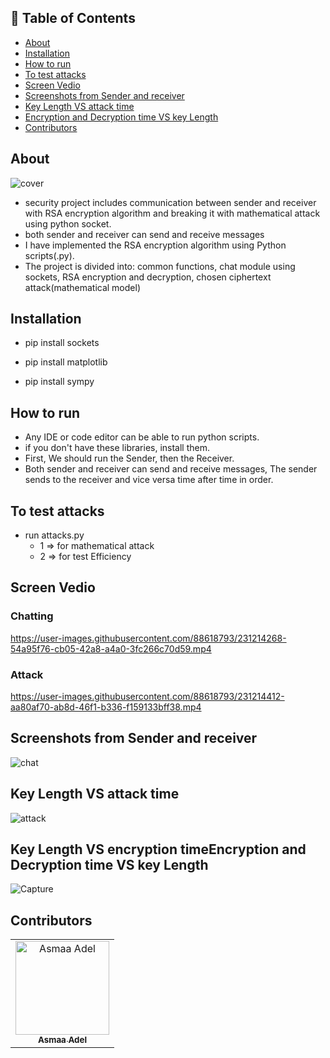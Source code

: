## 📝 Table of Contents

- [About ](#about-)
- [Installation ](#installation-)
- [How to run ](#run)
- [To test attacks ](#to-test-attacks-)
- [Screen Vedio ](#screen-vedio)
- [Screenshots from Sender and receiver ](#screen-shot)
- [Key Length VS attack time ](#key-value-vs-attack-time-)
- [Encryption and Decryption time VS key Length ](#encryption-time)
- [Contributors ](#contributors-)

## About <a name = "about"></a>
![cover](https://user-images.githubusercontent.com/88618793/231214141-2460533e-77f1-4859-920b-5674ce5bde40.jpg)

- security project includes communication between sender and receiver with RSA encryption algorithm and breaking it with mathematical attack using python socket.
- both sender and receiver can send and receive messages
- I have implemented the RSA encryption algorithm using Python scripts(.py).
- The project is divided into: common functions, chat module using sockets, RSA encryption and decryption, chosen ciphertext attack(mathematical model)

## Installation <a name = "installation"></a>

- pip install sockets

- pip install matplotlib

- pip install sympy
## How to run <a name = "run"></a>
- Any IDE or code editor can be able to run python scripts.
- if you don't have these libraries, install them.
- First, We should run the Sender, then the Receiver.
- Both sender and receiver can send and receive messages, The sender sends to the receiver and vice versa time after time in order.


## To test attacks <a name = "attacks"></a>
- run attacks.py
  - 1 => for mathematical attack
  - 2 => for test Efficiency

## Screen Vedio <a name = "screen-vedio"></a>

### Chatting
https://user-images.githubusercontent.com/88618793/231214268-54a95f76-cb05-42a8-a4a0-3fc266c70d59.mp4


### Attack
https://user-images.githubusercontent.com/88618793/231214412-aa80af70-ab8d-46f1-b336-f159133bff38.mp4

## Screenshots from Sender and receiver <a name = "screen-shot"></a>
![chat](https://user-images.githubusercontent.com/88618793/231214684-45d38d49-cd84-4ba7-b999-41da04c66c4e.PNG)

## Key Length VS attack time <a name = "key-value-vs-attack-time"></a>
![attack](https://user-images.githubusercontent.com/88618793/231318004-d81033cb-6187-4a8e-bafe-f36f9d236a26.png)

## Key Length VS encryption timeEncryption and Decryption time VS key Length <a name = "encryption-time"></a>
![Capture](https://user-images.githubusercontent.com/88618793/231317935-2562982b-c985-4876-9af1-cdf03548bfc5.PNG)

## Contributors <a name = "Contributors"></a>

<table>
  <tr>
    <td align="center">
    <a href="https://github.com/asmaaadel0" target="_black">
    <img src="https://avatars.githubusercontent.com/u/88618793?s=400&u=886a14dc5ef5c205a8e51942efe9665ed8fd4717&v=4" width="150px;" alt="Asmaa Adel"/>
    <br />
    <sub><b>Asmaa Adel</b></sub></a>
    
  </tr>
 </table>

